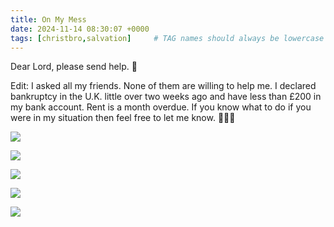 ```yaml
---
title: On My Mess
date: 2024-11-14 08:30:07 +0000
tags: [christbro,salvation]     # TAG names should always be lowercase
---
```


Dear Lord, please send help. 🙏

Edit: I asked all my friends. None of them are willing to help me. I declared bankruptcy in the U.K. little over two weeks ago and have less than £200 in my bank account. Rent is a month overdue. If you know what to do if you were in my situation then feel free to let me know. 🙏🫶😘

![](/04e7e234cba9b00a106dfa078f191907.jpeg)

![](/f65eda9d16ebc185469e3b52c5e5da23.jpeg)

![](/d811b0ed92473b0a0b751257788f9109.jpeg)

![](/10900ad891e0260c0917e9f9bb2d1c07.jpeg)

![](/211d59aac6d6f0db9156c18b590c250e.jpeg)